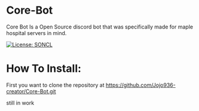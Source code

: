 # Core-Bot
Core Bot Is a Open Source discord bot 
that was specifically made for maple hospital servers in mind.

[![License: SONCL](https://img.shields.io/badge/License-SONCL-blue.svg)](./LICENSE)


# How To Install:

First you want to clone the repository at 
https://github.com/Jojo936-creator/Core-Bot.git

still in work

